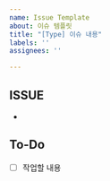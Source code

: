 ```yaml
---
name: Issue Template
about: 이슈 템플릿
title: "[Type] 이슈 내용"
labels: ''
assignees: ''

---
```


## ISSUE
- 

## To-Do
- [ ] 작업할 내용
